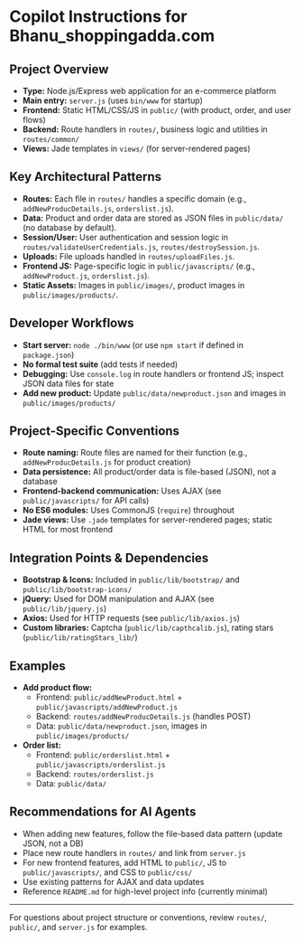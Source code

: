# Copilot Instructions for Bhanu_shoppingadda.com

## Project Overview
- **Type:** Node.js/Express web application for an e-commerce platform
- **Main entry:** `server.js` (uses `bin/www` for startup)
- **Frontend:** Static HTML/CSS/JS in `public/` (with product, order, and user flows)
- **Backend:** Route handlers in `routes/`, business logic and utilities in `routes/common/`
- **Views:** Jade templates in `views/` (for server-rendered pages)

## Key Architectural Patterns
- **Routes:** Each file in `routes/` handles a specific domain (e.g., `addNewProducDetails.js`, `orderslist.js`).
- **Data:** Product and order data are stored as JSON files in `public/data/` (no database by default).
- **Session/User:** User authentication and session logic in `routes/validateUserCredentials.js`, `routes/destroySession.js`.
- **Uploads:** File uploads handled in `routes/uploadFiles.js`.
- **Frontend JS:** Page-specific logic in `public/javascripts/` (e.g., `addNewProduct.js`, `orderslist.js`).
- **Static Assets:** Images in `public/images/`, product images in `public/images/products/`.

## Developer Workflows
- **Start server:** `node ./bin/www` (or use `npm start` if defined in `package.json`)
- **No formal test suite** (add tests if needed)
- **Debugging:** Use `console.log` in route handlers or frontend JS; inspect JSON data files for state
- **Add new product:** Update `public/data/newproduct.json` and images in `public/images/products/`

## Project-Specific Conventions
- **Route naming:** Route files are named for their function (e.g., `addNewProducDetails.js` for product creation)
- **Data persistence:** All product/order data is file-based (JSON), not a database
- **Frontend-backend communication:** Uses AJAX (see `public/javascripts/` for API calls)
- **No ES6 modules:** Uses CommonJS (`require`) throughout
- **Jade views:** Use `.jade` templates for server-rendered pages; static HTML for most frontend

## Integration Points & Dependencies
- **Bootstrap & Icons:** Included in `public/lib/bootstrap/` and `public/lib/bootstrap-icons/`
- **jQuery:** Used for DOM manipulation and AJAX (see `public/lib/jquery.js`)
- **Axios:** Used for HTTP requests (see `public/lib/axios.js`)
- **Custom libraries:** Captcha (`public/lib/capthcalib.js`), rating stars (`public/lib/ratingStars_lib/`)

## Examples
- **Add product flow:**
  - Frontend: `public/addNewProduct.html` + `public/javascripts/addNewProduct.js`
  - Backend: `routes/addNewProducDetails.js` (handles POST)
  - Data: `public/data/newproduct.json`, images in `public/images/products/`
- **Order list:**
  - Frontend: `public/orderslist.html` + `public/javascripts/orderslist.js`
  - Backend: `routes/orderslist.js`
  - Data: `public/data/`

## Recommendations for AI Agents
- When adding new features, follow the file-based data pattern (update JSON, not a DB)
- Place new route handlers in `routes/` and link from `server.js`
- For new frontend features, add HTML to `public/`, JS to `public/javascripts/`, and CSS to `public/css/`
- Use existing patterns for AJAX and data updates
- Reference `README.md` for high-level project info (currently minimal)

---
For questions about project structure or conventions, review `routes/`, `public/`, and `server.js` for examples.
